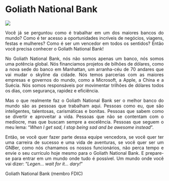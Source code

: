 # Goliath National Bank

![](https://i.imgur.com/upxSyjW.png)

<p align="justify">
Você já se perguntou como é trabalhar em um dos maiores bancos do mundo? Como é ter acesso a oportunidades incríveis de negócios, viagens, festas e mulheres? Como é ser um vencedor em todos os sentidos? Então você precisa conhecer o Goliath National Bank!
</p>

<p align="justify">
No Goliath National Bank, nós não somos apenas um banco, nós somos uma potência global. Nós financiamos projetos de bilhões de dólares, como a nova sede do banco em Manhattan, um arranha-céu de 70 andares que vai mudar o skyline da cidade. Nós temos parcerias com as maiores empresas e governos do mundo, como a Microsoft, a Apple, a China e a Suécia. Nós somos responsáveis por movimentar trilhões de dólares todos os dias, com segurança, rapidez e eficiência.
</p>

<p align="justify">
Mas o que realmente faz o Goliath National Bank ser o melhor banco do mundo são as pessoas que trabalham aqui. Pessoas como eu, que são inteligentes, talentosas, carismáticas e bonitas. Pessoas que sabem como se divertir e aproveitar a vida. Pessoas que não se contentam com o medíocre, mas que buscam sempre a excelência. Pessoas que seguem o meu lema: “<i>When I get sad, I stop being sad and be awesome instead</i>”.
</p>

<p align="justify">
Então, se você quer fazer parte dessa equipe vencedora, se você quer ter uma carreira de sucesso e uma vida de aventuras, se você quer ser um GNBer, como nós chamamos os nossos funcionários, não perca tempo e envie o seu currículo hoje mesmo para o Goliath National Bank. E prepare-se para entrar em um mundo onde tudo é possível. Um mundo onde você vai dizer: “<i>Legen… wait for it… dary!</i>”

Goliath National Bank (membro FDIC)
</p>